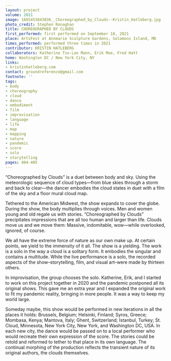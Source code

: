 ```yaml
---
layout: project
volume: 2021
image: 1665453843836__Choreographed_by_Clouds--Kristin_Hatleberg.jpg
photo_credit: Stephen Ronaghan
title: CHOREOGRAPHED BY CLOUDS
first_performed: first performed on September 18, 2021
place: ArtsFest at Annmarie Sculpture Gardens, Solomons Island, MD
times_performed: performed three times in 2021
contributor: KRISTIN HATLEBERG
collaborators: Katherine Tzu-Lan Mann, Erik Moe, Fred Hatt
home: Washington DC / New York City, NY
links:
- kristinhatleberg.com
contact: groundreference@gmail.com
footnote: ''
tags:
- body
- choreography
- cloud
- dance
- embodiment
- film
- improvisation
- language
- life
- map
- mapping
- nature
- pandemic
- score
- solo
- storytelling
pages: 404-405
---
```


“Choreographed by Clouds” is a duet between body and sky. Using the meteorologic sequence of cloud types—from blue skies through a storm and back to clear—the dancer embodies the cloud states in duet with a film of the sky and a floor mural cloud map.

Tethered to the American Midwest, the show expands to cover the globe. During the show, the body multiplies through voices. Men and women young and old regale us with stories. “Choreographed by Clouds” precipitates impressions that are all too human and larger than life. Clouds move us and we move them: Massive, indomitable, wow—while overlooked, ignored, of course.

We all have the extreme force of nature as our own make up. At certain points, we yield to the immensity of it all. The show is a yielding. The work is a solo in the way a cloud is a solitary form. It embodies the singular and contains a multitude. While the live performance is a solo, the recorded aspects of the show–storytelling, film, and visual art–were made by thirteen others.

In improvisation, the group chooses the solo. Katherine, Erik, and I started to work on this project together in 2020 and the pandemic postponed all its original shows. This gave me an extra year and I expanded the original work to fit my pandemic reality, bringing in more people. It was a way to keep my world large.

Someday maybe, this show would be performed in new iterations in all the places it holds: Brussels, Belgium; Helsinki, Finland; Syros, Greece; Mombasa, Kenya; Mantova, Italy; Ghent, Switzerland; Istanbul, Turkey; St. Cloud, Minnesota, New York City, New York, and Washington DC, USA. In each new city, the dance would be passed on to a local performer who would recreate their own expression of the score. The stories could be retold and reformed to tether to that place in its own language. The continual morphing of the production reflects the transient nature of its original authors, the clouds themselves.